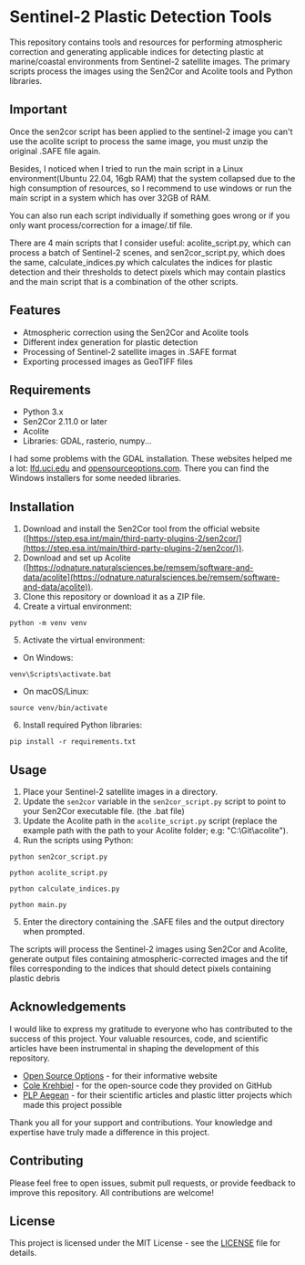 # Sentinel-2 Plastic Detection Tools

This repository contains tools and resources for performing atmospheric correction and generating applicable indices for detecting plastic at marine/coastal environments from Sentinel-2 satellite images. The primary scripts process the images using the Sen2Cor and Acolite tools and Python libraries.

## Important

Once the sen2cor script has been applied to the
sentinel-2 image you can't use the acolite script
to process the same image, you must unzip
the original .SAFE file again.

Besides, I noticed when I tried to run the main script in a Linux environment(Ubuntu 22.04, 16gb RAM) that the system collapsed due to the high consumption of resources, so I recommend to use
windows or run the main script in a system which has over 32GB of RAM.

You can also run each script individually if something goes wrong or if you only want process/correction for a image/.tif file.

There are 4 main scripts that I consider useful: acolite_script.py, which can process a batch of Sentinel-2 scenes, and sen2cor_script.py, which does the same, calculate_indices.py which calculates the indices for plastic detection and their thresholds to detect pixels which may contain plastics and the main script that is a combination of the other scripts.

## Features

- Atmospheric correction using the Sen2Cor and Acolite tools
- Different index generation for plastic detection
- Processing of Sentinel-2 satellite images in .SAFE format
- Exporting processed images as GeoTIFF files

## Requirements

- Python 3.x
- Sen2Cor 2.11.0 or later
- Acolite
- Libraries: GDAL, rasterio, numpy...

I had some problems with the GDAL installation. These websites helped me a lot: [lfd.uci.edu](https://www.lfd.uci.edu/~gohlke/pythonlibs/) and [opensourceoptions.com](https://opensourceoptions.com/blog/how-to-install-gdal-for-python-with-pip-on-windows/). There you can find the Windows installers for some needed libraries.

## Installation

1. Download and install the Sen2Cor tool from the official website ([https://step.esa.int/main/third-party-plugins-2/sen2cor/](https://step.esa.int/main/third-party-plugins-2/sen2cor/)).
2. Download and set up Acolite ([https://odnature.naturalsciences.be/remsem/software-and-data/acolite](https://odnature.naturalsciences.be/remsem/software-and-data/acolite)).
3. Clone this repository or download it as a ZIP file.
4. Create a virtual environment:

```
python -m venv venv
```

5. Activate the virtual environment:

- On Windows:

```
venv\Scripts\activate.bat
```

- On macOS/Linux:

```
source venv/bin/activate
```

6. Install required Python libraries:

```
pip install -r requirements.txt
```

## Usage

1. Place your Sentinel-2 satellite images in a directory.
2. Update the `sen2cor` variable in the `sen2cor_script.py` script to point to your Sen2Cor executable file. (the .bat file)
3. Update the Acolite path in the `acolite_script.py` script (replace the example path with the path to your Acolite folder; e.g: "C:\Git\acolite").
4. Run the scripts using Python:

```
python sen2cor_script.py
```

```
python acolite_script.py
```

```
python calculate_indices.py
```

```
python main.py
```

5. Enter the directory containing the .SAFE files and the output directory when prompted.

The scripts will process the Sentinel-2 images using Sen2Cor and Acolite, generate output files containing atmospheric-corrected images and the tif files corresponding to the indices that should detect pixels containing plastic debris

## Acknowledgements

I would like to express my gratitude to everyone who has contributed to the success of this project. Your valuable resources, code, and scientific articles have been instrumental in shaping the development of this repository.

- [Open Source Options](https://opensourceoptions.com/) - for their informative website
- [Cole Krehbiel](https://github.com/ckrehbiel) - for the open-source code they provided on GitHub
- [PLP Aegean](https://plp.aegean.gr/) - for their scientific articles and plastic litter projects which made this project possible

Thank you all for your support and contributions. Your knowledge and expertise have truly made a difference in this project.

## Contributing

Please feel free to open issues, submit pull requests, or provide feedback to improve this repository. All contributions are welcome!

## License

This project is licensed under the MIT License - see the [LICENSE](LICENSE) file for details.
